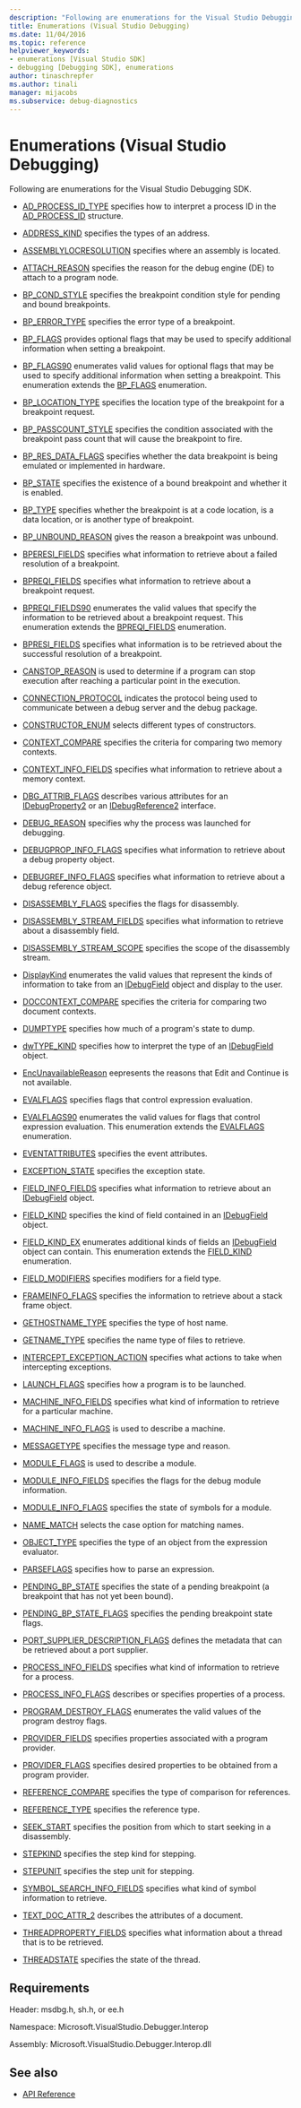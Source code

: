 ```yaml
---
description: "Following are enumerations for the Visual Studio Debugging SDK."
title: Enumerations (Visual Studio Debugging)
ms.date: 11/04/2016
ms.topic: reference
helpviewer_keywords:
- enumerations [Visual Studio SDK]
- debugging [Debugging SDK], enumerations
author: tinaschrepfer
ms.author: tinali
manager: mijacobs
ms.subservice: debug-diagnostics
---
```

# Enumerations (Visual Studio Debugging)

Following are enumerations for the Visual Studio Debugging SDK.

- [AD_PROCESS_ID_TYPE](../../../extensibility/debugger/reference/ad-process-id-type.md) specifies how to interpret a process ID in the [AD_PROCESS_ID](../../../extensibility/debugger/reference/ad-process-id.md) structure.

- [ADDRESS_KIND](../../../extensibility/debugger/reference/address-kind.md) specifies the types of an address.

- [ASSEMBLYLOCRESOLUTION](../../../extensibility/debugger/reference/assemblylocresolution.md) specifies where an assembly is located.

- [ATTACH_REASON](../../../extensibility/debugger/reference/attach-reason.md) specifies the reason for the debug engine (DE) to attach to a program node.

- [BP_COND_STYLE](../../../extensibility/debugger/reference/bp-cond-style.md) specifies the breakpoint condition style for pending and bound breakpoints.

- [BP_ERROR_TYPE](../../../extensibility/debugger/reference/bp-error-type.md) specifies the error type of a breakpoint.

- [BP_FLAGS](../../../extensibility/debugger/reference/bp-flags.md) provides optional flags that may be used to specify additional information when setting a breakpoint.

- [BP_FLAGS90](../../../extensibility/debugger/reference/bp-flags90.md) enumerates valid values for optional flags that may be used to specify additional information when setting a breakpoint. This enumeration extends the [BP_FLAGS](../../../extensibility/debugger/reference/bp-flags.md) enumeration.

- [BP_LOCATION_TYPE](../../../extensibility/debugger/reference/bp-location-type.md) specifies the location type of the breakpoint for a breakpoint request.

- [BP_PASSCOUNT_STYLE](../../../extensibility/debugger/reference/bp-passcount-style.md) specifies the condition associated with the breakpoint pass count that will cause the breakpoint to fire.

- [BP_RES_DATA_FLAGS](../../../extensibility/debugger/reference/bp-res-data-flags.md) specifies whether the data breakpoint is being emulated or implemented in hardware.

- [BP_STATE](../../../extensibility/debugger/reference/bp-state.md) specifies the existence of a bound breakpoint and whether it is enabled.

- [BP_TYPE](../../../extensibility/debugger/reference/bp-type.md) specifies whether the breakpoint is at a code location, is a data location, or is another type of breakpoint.

- [BP_UNBOUND_REASON](../../../extensibility/debugger/reference/bp-unbound-reason.md) gives the reason a breakpoint was unbound.

- [BPERESI_FIELDS](../../../extensibility/debugger/reference/bperesi-fields.md) specifies what information to retrieve about a failed resolution of a breakpoint.

- [BPREQI_FIELDS](../../../extensibility/debugger/reference/bpreqi-fields.md) specifies what information to retrieve about a breakpoint request.

- [BPREQI_FIELDS90](../../../extensibility/debugger/reference/bpreqi-fields90.md) enumerates the valid values that specify the information to be retrieved about a breakpoint request. This enumeration extends the [BPREQI_FIELDS](../../../extensibility/debugger/reference/bpreqi-fields.md) enumeration.

- [BPRESI_FIELDS](../../../extensibility/debugger/reference/bpresi-fields.md) specifies what information is to be retrieved about the successful resolution of a breakpoint.

- [CANSTOP_REASON](../../../extensibility/debugger/reference/canstop-reason.md) is used to determine if a program can stop execution after reaching a particular point in the execution.

- [CONNECTION_PROTOCOL](../../../extensibility/debugger/reference/connection-protocol.md) indicates the protocol being used to communicate between a debug server and the debug package.

- [CONSTRUCTOR_ENUM](../../../extensibility/debugger/reference/constructor-enum.md) selects different types of constructors.

- [CONTEXT_COMPARE](../../../extensibility/debugger/reference/context-compare.md) specifies the criteria for comparing two memory contexts.

- [CONTEXT_INFO_FIELDS](../../../extensibility/debugger/reference/context-info-fields.md) specifies what information to retrieve about a memory context.

- [DBG_ATTRIB_FLAGS](../../../extensibility/debugger/reference/dbg-attrib-flags.md) describes various attributes for an [IDebugProperty2](../../../extensibility/debugger/reference/idebugproperty2.md) or an [IDebugReference2](../../../extensibility/debugger/reference/idebugreference2.md) interface.

- [DEBUG_REASON](../../../extensibility/debugger/reference/debug-reason.md) specifies why the process was launched for debugging.

- [DEBUGPROP_INFO_FLAGS](../../../extensibility/debugger/reference/debugprop-info-flags.md) specifies what information to retrieve about a debug property object.

- [DEBUGREF_INFO_FLAGS](../../../extensibility/debugger/reference/debugref-info-flags.md) specifies what information to retrieve about a debug reference object.

- [DISASSEMBLY_FLAGS](../../../extensibility/debugger/reference/disassembly-flags.md) specifies the flags for disassembly.

- [DISASSEMBLY_STREAM_FIELDS](../../../extensibility/debugger/reference/disassembly-stream-fields.md) specifies what information to retrieve about a disassembly field.

- [DISASSEMBLY_STREAM_SCOPE](../../../extensibility/debugger/reference/disassembly-stream-scope.md) specifies the scope of the disassembly stream.

- [DisplayKind](../../../extensibility/debugger/reference/displaykind.md) enumerates the valid values that represent the kinds of information to take from an [IDebugField](../../../extensibility/debugger/reference/idebugfield.md) object and display to the user.

- [DOCCONTEXT_COMPARE](../../../extensibility/debugger/reference/doccontext-compare.md) specifies the criteria for comparing two document contexts.

- [DUMPTYPE](../../../extensibility/debugger/reference/dumptype.md) specifies how much of a program's state to dump.

- [dwTYPE_KIND](../../../extensibility/debugger/reference/dwtype-kind.md) specifies how to interpret the type of an [IDebugField](../../../extensibility/debugger/reference/idebugfield.md) object.

- [EncUnavailableReason](../../../extensibility/debugger/reference/encunavailablereason.md) eepresents the reasons that Edit and Continue is not available.

- [EVALFLAGS](../../../extensibility/debugger/reference/evalflags.md) specifies flags that control expression evaluation.

- [EVALFLAGS90](../../../extensibility/debugger/reference/evalflags90.md) enumerates the valid values for flags that control expression evaluation. This enumeration extends the [EVALFLAGS](../../../extensibility/debugger/reference/evalflags.md) enumeration.

- [EVENTATTRIBUTES](../../../extensibility/debugger/reference/eventattributes.md) specifies the event attributes.

- [EXCEPTION_STATE](../../../extensibility/debugger/reference/exception-state.md) specifies the exception state.

- [FIELD_INFO_FIELDS](../../../extensibility/debugger/reference/field-info-fields.md) specifies what information to retrieve about an [IDebugField](../../../extensibility/debugger/reference/idebugfield.md) object.

- [FIELD_KIND](../../../extensibility/debugger/reference/field-kind.md) specifies the kind of field contained in an [IDebugField](../../../extensibility/debugger/reference/idebugfield.md) object.

- [FIELD_KIND_EX](../../../extensibility/debugger/reference/field-kind-ex.md) enumerates additional kinds of fields an [IDebugField](../../../extensibility/debugger/reference/idebugfield.md) object can contain. This enumeration extends the [FIELD_KIND](../../../extensibility/debugger/reference/field-kind.md) enumeration.

- [FIELD_MODIFIERS](../../../extensibility/debugger/reference/field-modifiers.md) specifies modifiers for a field type.

- [FRAMEINFO_FLAGS](../../../extensibility/debugger/reference/frameinfo-flags.md) specifies the information to retrieve about a stack frame object.

- [GETHOSTNAME_TYPE](../../../extensibility/debugger/reference/gethostname-type.md) specifies the type of host name.

- [GETNAME_TYPE](../../../extensibility/debugger/reference/getname-type.md) specifies the name type of files to retrieve.

- [INTERCEPT_EXCEPTION_ACTION](../../../extensibility/debugger/reference/intercept-exception-action.md) specifies what actions to take when intercepting exceptions.

- [LAUNCH_FLAGS](../../../extensibility/debugger/reference/launch-flags.md) specifies how a program is to be launched.

- [MACHINE_INFO_FIELDS](../../../extensibility/debugger/reference/machine-info-fields.md) specifies what kind of information to retrieve for a particular machine.

- [MACHINE_INFO_FLAGS](../../../extensibility/debugger/reference/machine-info-flags.md) is used to describe a machine.

- [MESSAGETYPE](../../../extensibility/debugger/reference/messagetype.md) specifies the message type and reason.

- [MODULE_FLAGS](../../../extensibility/debugger/reference/module-flags.md) is used to describe a module.

- [MODULE_INFO_FIELDS](../../../extensibility/debugger/reference/module-info-fields.md) specifies the flags for the debug module information.

- [MODULE_INFO_FLAGS](../../../extensibility/debugger/reference/module-info-flags.md) specifies the state of symbols for a module.

- [NAME_MATCH](../../../extensibility/debugger/reference/name-match.md) selects the case option for matching names.

- [OBJECT_TYPE](../../../extensibility/debugger/reference/object-type.md) specifies the type of an object from the expression evaluator.

- [PARSEFLAGS](../../../extensibility/debugger/reference/parseflags.md) specifies how to parse an expression.

- [PENDING_BP_STATE](../../../extensibility/debugger/reference/pending-bp-state.md) specifies the state of a pending breakpoint (a breakpoint that has not yet been bound).

- [PENDING_BP_STATE_FLAGS](../../../extensibility/debugger/reference/pending-bp-state-flags.md) specifies the pending breakpoint state flags.

- [PORT_SUPPLIER_DESCRIPTION_FLAGS](../../../extensibility/debugger/reference/port-supplier-description-flags.md) defines the metadata that can be retrieved about a port supplier.

- [PROCESS_INFO_FIELDS](../../../extensibility/debugger/reference/process-info-fields.md) specifies what kind of information to retrieve for a process.

- [PROCESS_INFO_FLAGS](../../../extensibility/debugger/reference/process-info-flags.md) describes or specifies properties of a process.

- [PROGRAM_DESTROY_FLAGS](../../../extensibility/debugger/reference/program-destroy-flags.md) enumerates the valid values of the program destroy flags.

- [PROVIDER_FIELDS](../../../extensibility/debugger/reference/provider-fields.md) specifies properties associated with a program provider.

- [PROVIDER_FLAGS](../../../extensibility/debugger/reference/provider-flags.md) specifies desired properties to be obtained from a program provider.

- [REFERENCE_COMPARE](../../../extensibility/debugger/reference/reference-compare.md) specifies the type of comparison for references.

- [REFERENCE_TYPE](../../../extensibility/debugger/reference/reference-type.md) specifies the reference type.

- [SEEK_START](../../../extensibility/debugger/reference/seek-start.md) specifies the position from which to start seeking in a disassembly.

- [STEPKIND](../../../extensibility/debugger/reference/stepkind.md) specifies the step kind for stepping.

- [STEPUNIT](../../../extensibility/debugger/reference/stepunit.md) specifies the step unit for stepping.

- [SYMBOL_SEARCH_INFO_FIELDS](../../../extensibility/debugger/reference/symbol-search-info-fields.md) specifies what kind of symbol information to retrieve.

- [TEXT_DOC_ATTR_2](../../../extensibility/debugger/reference/text-doc-attr-2.md) describes the attributes of a document.

- [THREADPROPERTY_FIELDS](../../../extensibility/debugger/reference/threadproperty-fields.md) specifies what information about a thread that is to be retrieved.

- [THREADSTATE](../../../extensibility/debugger/reference/threadstate.md) specifies the state of the thread.

## Requirements
 Header: msdbg.h, sh.h, or ee.h

 Namespace: Microsoft.VisualStudio.Debugger.Interop

 Assembly: Microsoft.VisualStudio.Debugger.Interop.dll

## See also
- [API Reference](../../../extensibility/debugger/reference/api-reference-visual-studio-debugging.md)
